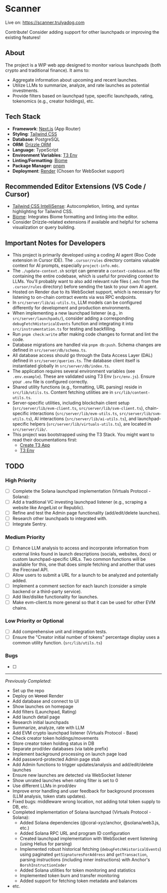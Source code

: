 # Scanner

Live on: https://scanner.trulyadog.com

Contribute! Consider adding support for other launchpads or improving the existing features!

## About

The project is a WIP web app designed to monitor various launchpads (both crypto and traditional finance). It aims to:
- Aggregate information about upcoming and recent launches.
- Utilize LLMs to summarize, analyze, and rate launches as potential investments.
- Provide filters based on launchpad type, specific launchpads, rating, tokenomics (e.g., creator holdings), etc.

## Tech Stack

- **Framework**: [Next.js](https://nextjs.org) (App Router)
- **Styling**: [Tailwind CSS](https://tailwindcss.com)
- **Database**: PostgreSQL
- **ORM**: [Drizzle ORM](https://orm.drizzle.team)
- **Language**: TypeScript
- **Environment Variables**: [T3 Env](https://env.t3.gg/)
- **Linting/Formatting**: [Biome](https://biomejs.dev/)
- **Package Manager**: [pnpm](https://pnpm.io/)
- **Deployment**: [Render](https://render.com/) (Chosen for WebSocket support)

## Recommended Editor Extensions (VS Code / Cursor)

- [Tailwind CSS IntelliSense](https://marketplace.visualstudio.com/items?itemName=bradlc.vscode-tailwindcss): Autocompletion, linting, and syntax highlighting for Tailwind CSS.
- [Biome](https://marketplace.visualstudio.com/items?itemName=biomejs.biome): Integrates Biome formatting and linting into the editor.
- Consider Drizzle-related extensions if available and helpful for schema visualization or query building.

## Important Notes for Developers

- This project is primarily developed using a coding AI agent (Roo Code extension in Cursor IDE). The `.cursor/rules` directory contains valuable context for AI prompts, especially `project-info.mdc`.
- The `./update-context.sh` script can generate a `context-codebase.md` file containing the entire codebase, which is useful for providing context to LLMs. You'll probably want to also add relevant rule files (`.mdc` from the `.cursor/rules` directory) before sending the task to your own AI agent.
- Hosted on Render due to its WebSocket support, which is necessary for listening to on-chain contract events via wss RPC endpoints.
- In `src/server/lib/ai-utils.ts`, LLM models can be configured differently for development and production environments.
- When implementing a new launchpad listener (e.g., in `src/server/launchpads/`), consider adding a corresponding `debugFetchHistoricalEvents` function and integrating it into `src/instrumentation.ts` for testing and backfilling.
- Run `pnpm check:write` after making code changes to format and lint the code.
- Database migrations are handled via `pnpm db:push`. Schema changes are defined in `src/server/db/schema.ts`.
- All database access should go through the Data Access Layer (DAL) defined in `src/server/queries.ts`. The database client itself is instantiated globally in `src/server/db/index.ts`.
- The application requires several environment variables (see `.env.example`). These are validated using T3 Env (`src/env.js`). Ensure your `.env` file is configured correctly.
- Shared utility functions (e.g., formatting, URL parsing) reside in `src/lib/utils.ts`. Content fetching utilities are in `src/lib/content-utils.ts`.
- Server-specific utilities, including blockchain client setup (`src/server/lib/evm-client.ts`, `src/server/lib/svm-client.ts`), chain-specific interactions (`src/server/lib/evm-utils.ts`, `src/server/lib/svm-utils.ts`), AI interactions (`src/server/lib/ai-utils.ts`), and launchpad-specific helpers (`src/server/lib/virtuals-utils.ts`), are located in `src/server/lib/`.
- This project was bootstrapped using the T3 Stack. You might want to read their documentations first:
  - [Create T3 App](https://create.t3.gg/en/introduction)
  - [T3 Env](https://env.t3.gg/docs/introduction)

## TODO

### High Priority
- [ ] Complete the Solana launchpad implementation (Virtuals Protocol - Solana):
- [ ] Add a traditional VC investing launchpad listener (e.g., scraping a website like AngelList or Republic).
- [ ] Refine and test the Admin page functionality (add/edit/delete launches).
- [ ] Research other launchpads to integrated with.
- [ ] Integrate Sentry.

### Medium Priority
- [ ] Enhance LLM analysis to access and incorporate information from external links found in launch descriptions (socials, websites, docs) or custom launchpad-specific URLs. Two common functions will be available for this, one that does simple fetching and another that uses the Firecrawl API.
- [ ] Allow users to submit a URL for a launch to be analyzed and potentially added.
- [ ] Implement a comment section for each launch (consider a simple backend or a third-party service).
- [ ] Add like/dislike functionality for launches.
- [ ] Make evm-client.ts more general so that it can be used for other EVM chains.

### Low Priority or Optional
- [ ] Add comprehensive unit and integration tests.
- [ ] Ensure the "Creator initial number of tokens" percentage display uses a common utility function. (`src/lib/utils.ts`)

### Bugs
- [ ]

---
*Previously Completed:*
- Set up the repo
- Deploy on <strike>Vercel</strike> Render
- Add database and connect to UI
- Show launches on homepage
- Add filters (Launchpad, Rating)
- Add launch detail page
- Research initial launchpads
- Summarize, analyze, rate with LLM
- Add EVM crypto launchpad listener (Virtuals Protocol - Base)
- Check creator token holdings/movements
- Store creator token holding status in DB
- Separate prod/dev databases (via table prefix)
- Implement background processing on launch page load
- Add password-protected Admin page stub
- Add Admin functions to trigger updates/analysis and add/edit/delete launches
- Ensure new launches are detected via WebSocket listener
- Show unrated launches when rating filter is set to 0
- Use different LLMs in prod/dev
- Improve error handling and user feedback for background processes (LLM analysis, token stats updates).
- Fixed bugs: middleware wrong location, not adding total token supply to DB, etc.
- Completed implementation of Solana launchpad (Virtuals Protocol - Solana):
  - Added Solana dependencies (@coral-xyz/anchor, @solana/web3.js, etc.)
  - Added Solana RPC URL and program ID configuration
  - Created launchpad implementation with WebSocket event listening (using Helius for parsing)
  - Implemented robust historical fetching (`debugFetchHistoricalEvents`) using paginated `getSignaturesForAddress` and `getTransaction`, parsing instructions (including inner instructions) with Anchor's `BorshInstructionCoder`
  - Added Solana utilities for token monitoring and statistics
  - Implemented token burn and transfer monitoring
  - Added support for fetching token metadata and balances
- etc.
